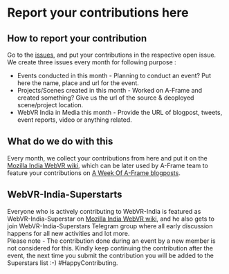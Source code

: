 # Report your contributions here

## How to report your contribution

Go to the [issues](https://github.com/webvr-india/volunteer-contributions/issues), and put your contributions in the respective open issue. We create three issues every month for following purpose :
* Events conducted in this month - Planning to conduct an event? Put here the name, place and url for the event.
* Projects/Scenes created in this month - Worked on A-Frame and created something? Give us the url of the source & deoployed scene/project location.
* WebVR India in Media this month - Provide the URL of blogpost, tweets, event reports, video or anything related.

## What do we do with this

Every month, we collect your contributions from here and put it on the [Mozilla India WebVR wiki](https://wiki.mozilla.org/India/WebVR/), which can be later used by A-Frame team to feature your contributions on [A Week Of A-Frame blogposts](http://aframe.io/blog/awoa-25/).

## WebVR-India-Superstarts

Everyone who is actively contributing to WebVR-India is featured as WebVR-India-Superstar on [Mozilla India WebVR wiki](https://wiki.mozilla.org/India/WebVR/), and he also gets to join WebVR-India-Superstars Telegram group where all early discussion happens for all new activities and lot more.  
Please note - The contribution done during an event by a new member is not considered for this. Kindly keep continuing the contribution after the event, the next time you submit the contribution you will be added to the Superstars list :-) #HappyContributing. 
